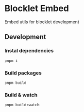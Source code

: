 # Blocklet Embed

Embed utils for blocklet development

## Development 

### Instal dependencies

```
pnpm i
```

### Build packages
```
pnpm build
```

### Build & watch
```
pnpm build:watch
```
